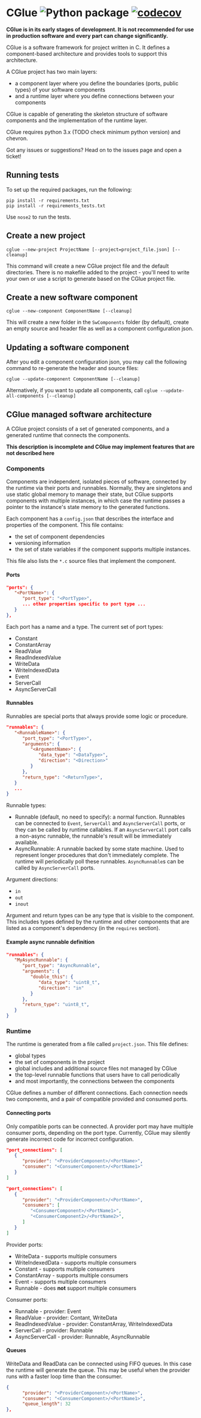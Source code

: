 CGlue ![Python package](https://github.com/RevolutionRobotics/CGlue/workflows/Python%20package/badge.svg) [![codecov](https://codecov.io/gh/RevolutionRobotics/CGlue/branch/master/graph/badge.svg)](https://codecov.io/gh/RevolutionRobotics/CGlue)
=====

__CGlue is in its early stages of development. It is not recommended for use in
production software and every part can change significantly.__

CGlue is a software framework for project written in C. It defines a component-based
architecture and provides tools to support this architecture.

A CGlue project has two main layers:

- a component layer where you define the boundaries (ports, public types) of your software
   components
- and a runtime layer where you define connections between your components

CGlue is capable of generating the skeleton structure of software components
and the implementation of the runtime layer.

CGlue requires python 3.x (TODO check minimum python version) and chevron.

Got any issues or suggestions? Head on to the issues page and open a ticket!

Running tests
-------------

To set up the required packages, run the following:

```shell
pip install -r requirements.txt
pip install -r requirements_tests.txt
```

Use `nose2` to run the tests.

Create a new project
--------------------

`cglue --new-project ProjectName [--project=project_file.json] [--cleanup]`

This command will create a new CGlue project file and the default directories.
There is no makefile added to the project - you'll need to write your own
or use a script to generate based on the CGlue project file.

Create a new software component
-------------------------------

`cglue --new-component ComponentName [--cleanup]`

This will create a new folder in the `SwComponents` folder (by default), create an empty source and
header file as well as a component configuration json.

Updating a software component
-----------------------------

After you edit a component configuration json, you may call the following command to re-generate
the header and source files:

`cglue --update-component ComponentName [--cleanup]`

Alternatively, if you want to update all components, call `cglue --update-all-components [--cleanup]`

CGlue managed software architecture
-----------------------------------

A CGlue project consists of a set of generated components, and a generated runtime that connects
the components.

__This description is incomplete and CGlue
may implement features that are not described here__

### Components

Components are independent, isolated pieces of software, connected by the runtime via their ports
and runnables. Normally, they are singletons and use
static global memory to manage their state, but CGlue supports components with multiple instances,
in which case the runtime passes a pointer to the instance's state memory to the generated functions.

Each component has a `config.json` that describes the interface and properties of the component.
This file contains:

- the set of component dependencies
- versioning information
- the set of state variables if the component supports multiple instances.

This file also lists the `*.c` source files
that implement the component.

#### Ports

```json
"ports": {
   "<PortName>": {
      "port_type": "<PortType>",
      ... other properties specific to port type ...
   }
},
```

Each port has a name and a type. The current set of port types:

- Constant
- ConstantArray
- ReadValue
- ReadIndexedValue
- WriteData
- WriteIndexedData
- Event
- ServerCall
- AsyncServerCall

#### Runnables

Runnables are special ports that always provide some logic or procedure.

```json
"runnables": {
   "<RunnableName>": {
      "port_type": "<PortType>",
      "arguments": {
         "<ArgumentName>": {
            "data_type": "<DataType>",
            "direction": "<Direction>"
         }
      },
      "return_type": "<ReturnType>",
   }
   ...
}
```

Runnable types:

- Runnable (default, no need to specify): a normal function.
  Runnables can be connected to `Event`, `ServerCall` and `AsyncServerCall` ports, or they can be
  called by runtime callables. If an `AsyncServerCall` port calls a non-async runnable, the
  runnable's result will be immediately available.
- AsyncRunnable: A runnable backed by some state machine. Used to represent longer
  procedures that don't immediately complete. The runtime will periodically poll these runnables.
  `AsyncRunnable`s can be called by `AsyncServerCall` ports.

Argument directions:

- `in`
- `out`
- `inout`

Argument and return types can be any type that is visible to the component. This includes types
defined by the runtime and other components that are listed as a component's dependency (in the
`requires` section).

#### Example async runnable definition

```json
"runnables": {
   "MyAsyncRunnable": {
      "port_type": "AsyncRunnable",
      "arguments": {
         "double_this": {
            "data_type": "uint8_t",
            "direction": "in"
         }
      },
      "return_type": "uint8_t",
   }
}
```

### Runtime

The runtime is generated from a file called `project.json`. This file defines:

- global types
- the set of components in the project
- global includes and additional source files not managed by CGlue
- the top-level runnable functions that users have to call periodically
- and most importantly, the connections between the components

CGlue defines a number of different connections. Each connection needs two components, and a pair
of compatible provided and consumed ports.

#### Connecting ports

Only compatible ports can be connected. A provider port may have multiple consumer ports, depending
on the port type. Currently, CGlue may silently generate incorrect code for incorrect configuration.

```json
"port_connections": [
   {
      "provider": "<ProviderComponent>/<PortName>",
      "consumer": "<ConsumerComponent>/<PortName1>"
   }
]
```

```json
"port_connections": [
   {
      "provider": "<ProviderComponent>/<PortName>",
      "consumers": [
         "<ConsumerComponent>/<PortName1>",
         "<ConsumerComponent2>/<PortName2>",
      ]
   }
]
```

Provider ports:

- WriteData - supports multiple consumers
- WriteIndexedData - supports multiple consumers
- Constant - supports multiple consumers
- ConstantArray - supports multiple consumers
- Event - supports multiple consumers
- Runnable - does __not__ support multiple consumers

Consumer ports:

- Runnable - provider: Event
- ReadValue - provider: Contant, WriteData
- ReadIndexedValue - provider: ConstantArray, WriteIndexedData
- ServerCall - provider: Runnable
- AsyncServerCall - provider: Runnable, AsyncRunnable

#### Queues

WriteData and ReadData can be connected using FIFO queues. In this case the runtime will generate
the queue. This may be useful when the provider runs with a faster loop time than the consumer.

```json
{
      "provider": "<ProviderComponent>/<PortName>",
      "consumer": "<ConsumerComponent>/<PortName1>",
      "queue_length": 32
},
```
